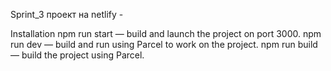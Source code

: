 Sprint_3
проект на netlify - 

Installation
npm run start — build and launch the project on port 3000.
npm run dev — build and run using Parcel to work on the project.
npm run build — build the project using Parcel.